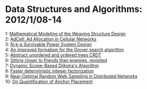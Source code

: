 # Data Structures and Algorithms: 2012/1/08-14  
1: [Mathematical Modeling of the Weaving Structure Design](https://doi.org/10.48550/arXiv.1201.1465)  
2: [AdCell: Ad Allocation in Cellular Networks](https://doi.org/10.48550/arXiv.1112.5396)  
3: [N-k-e Survivable Power System Design](https://doi.org/10.48550/arXiv.1201.1530)  
4: [An improved formalism for the Grover search algorithm](https://doi.org/10.48550/arXiv.1201.1707)  
5: [Abstract unordered and ordered trees CRDT](https://doi.org/10.48550/arXiv.1201.1784)  
6: [Sitting closer to friends than enemies, revisited](https://doi.org/10.48550/arXiv.1201.1869)  
7: [Dynamic Scope-Based Dijkstra's Algorithm](https://doi.org/10.48550/arXiv.1201.2000)  
8: [Faster deterministic integer factorization](https://doi.org/10.48550/arXiv.1201.2116)  
9: [Near-Optimal Random Walk Sampling in Distributed Networks](https://doi.org/10.48550/arXiv.1201.1363)  
10: [On Quantification of Anchor Placement](https://doi.org/10.48550/arXiv.1201.2474)  